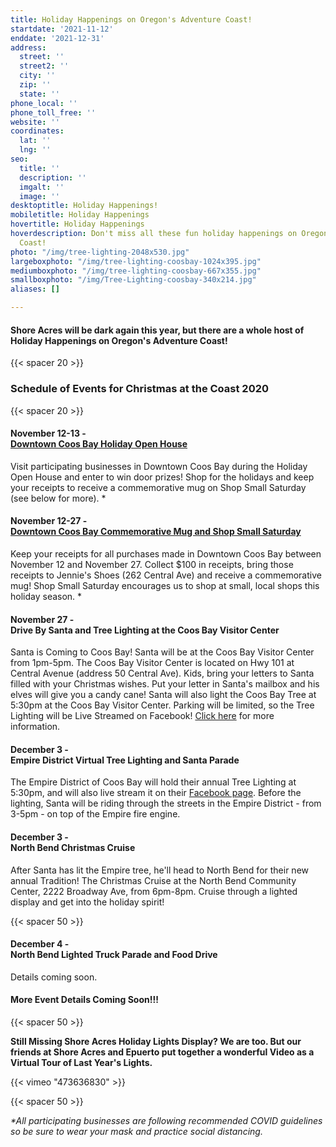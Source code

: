 ```yaml
---
title: Holiday Happenings on Oregon's Adventure Coast!
startdate: '2021-11-12'
enddate: '2021-12-31'
address:
  street: ''
  street2: ''
  city: ''
  zip: ''
  state: ''
phone_local: ''
phone_toll_free: ''
website: ''
coordinates:
  lat: ''
  lng: ''
seo:
  title: ''
  description: ''
  imgalt: ''
  image: ''
desktoptitle: Holiday Happenings!
mobiletitle: Holiday Happenings
hovertitle: Holiday Happenings
hoverdescription: Don't miss all these fun holiday happenings on Oregon's Adventure
  Coast!
photo: "/img/tree-lighting-2048x530.jpg"
largeboxphoto: "/img/tree-lighting-coosbay-1024x395.jpg"
mediumboxphoto: "/img/tree-lighting-coosbay-667x355.jpg"
smallboxphoto: "/img/Tree-Lighting-coosbay-340x214.jpg"
aliases: []

---
```

#### Shore Acres will be dark again this year, but there are a whole host of Holiday Happenings on Oregon's Adventure Coast!

{{< spacer 20 >}}

### Schedule of Events for Christmas at the Coast 2020

{{< spacer 20 >}}

#### November 12-13 - <br>[Downtown Coos Bay Holiday Open House](https://coosbaydowntown.org/holiday-events-in-downtown-2/)

Visit participating businesses in Downtown Coos Bay during the Holiday Open House and enter to win door prizes! Shop for the holidays and keep your receipts to receive a commemorative mug on Shop Small Saturday (see below for more). *

#### November 12-27 - <br>[Downtown Coos Bay Commemorative Mug and Shop Small Saturday](https://coosbaydowntown.org/holiday-events-in-downtown-2/)

Keep your receipts for all purchases made in Downtown Coos Bay between November 12 and November 27. Collect $100 in receipts, bring those receipts to Jennie's Shoes (262 Central Ave) and receive a commemorative mug! Shop Small Saturday encourages us to shop at small, local shops this holiday season. *

#### November 27 - <br>Drive By Santa and Tree Lighting at the  Coos Bay Visitor Center

Santa is Coming to Coos Bay! Santa will be at the Coos Bay Visitor Center from 1pm-5pm. The Coos Bay Visitor Center is located on Hwy 101 at Central Avenue (address 50 Central Ave). Kids, bring your letters to Santa filled with your Christmas wishes. Put your letter in Santa's mailbox and his elves will give you a candy cane! Santa will also light the Coos Bay Tree at 5:30pm at the Coos Bay Visitor Center. Parking will be limited, so the Tree Lighting will be Live Streamed on Facebook! [Click here](https://coosbaydowntown.org/holiday-events-in-downtown-2/) for more information.

#### December 3 - <br>Empire District Virtual Tree Lighting and Santa Parade

The Empire District of Coos Bay will hold their annual Tree Lighting at 5:30pm, and will also live stream it on their [Facebook page](https://www.facebook.com/Community-Coalition-of-Empire-CCE-110984147408194). Before the lighting, Santa will be riding through the streets in the Empire District - from 3-5pm - on top of the Empire fire engine.

#### December 3 - <br>North Bend Christmas Cruise

After Santa has lit the Empire tree, he'll head to North Bend for their new annual Tradition! The Christmas Cruise at the North Bend Community Center, 2222 Broadway Ave, from 6pm-8pm. Cruise through a lighted display and get into the holiday spirit!

{{< spacer 50 >}}

#### December 4 - <br>North Bend Lighted Truck Parade and Food Drive

Details coming soon.

#### More Event Details Coming Soon!!!

{{< spacer 50 >}}

**Still Missing Shore Acres Holiday Lights Display? We are too. But our friends at Shore Acres and Epuerto put together a wonderful Video as a Virtual Tour of Last Year's Lights.**

{{< vimeo "473636830" >}}

{{< spacer 50 >}}

_*All participating businesses are following recommended COVID guidelines so be sure to wear your mask and practice social distancing._